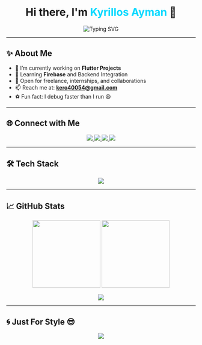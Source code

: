 <h1 align="center">
  Hi there, I'm <span style="color:#00d9ff;">Kyrillos Ayman</span> 👋
</h1>

<!-- ✅ أنيميشن كتابة تحت الاسم (شغال 100%) -->
<p align="center">
  <img src="https://readme-typing-svg.herokuapp.com?font=Fira+Code&size=24&pause=1000&color=00FFD1&center=true&vCenter=true&width=600&lines=🚀+Flutter+Developer;🎓+IT+Student;🎨+Graphic+Designer;💡+Problem+Solver;🔥+Always+Learning+New+Things" alt="Typing SVG" />
</p>

---

## ✨ About Me

- 🔭 I’m currently working on **Flutter Projects**
- 🌱 Learning **Firebase** and Backend Integration
- 💼 Open for freelance, internships, and collaborations
- 📫 Reach me at: **kero40054@gmail.com**
- ⚽ Fun fact: I debug faster than I run 😆

---

## 🌐 Connect with Me

<p align="center">
  <a href="https://twitter.com/keroayman2003" target="_blank">
    <img src="https://img.shields.io/badge/Twitter-1DA1F2?style=for-the-badge&logo=twitter&logoColor=white"/>
  </a>
  <a href="https://www.linkedin.com/in/kyrillos-ayman" target="_blank">
    <img src="https://img.shields.io/badge/LinkedIn-0077B5?style=for-the-badge&logo=linkedin&logoColor=white"/>
  </a>
  <a href="https://instagram.com/kyrillos_ayman_22" target="_blank">
    <img src="https://img.shields.io/badge/Instagram-E4405F?style=for-the-badge&logo=instagram&logoColor=white"/>
  </a>
  <a href="https://codeforces.com/profile/kero22" target="_blank">
    <img src="https://img.shields.io/badge/Codeforces-1F8ACB?style=for-the-badge&logo=codeforces&logoColor=white"/>
  </a>
</p>

---

## 🛠️ Tech Stack

<p align="center">
  <img src="https://skillicons.dev/icons?i=dart,flutter,firebase,cpp,c,java,python,mysql,git,linux,figma,photoshop" />
</p>

---

## 📈 GitHub Stats

<p align="center">
  <img src="https://github-readme-stats.vercel.app/api?username=KyrillosAyman1&show_icons=true&theme=tokyonight&hide_border=true" height="180" />
  <img src="https://github-readme-stats.vercel.app/api/top-langs/?username=KyrillosAyman1&layout=compact&theme=tokyonight&hide_border=true" height="180" />
</p>

<p align="center">
  <img src="https://github-readme-streak-stats.herokuapp.com/?user=KyrillosAyman1&theme=tokyonight&hide_border=true" />
</p>

---

## 🌀 Just For Style 😎

<p align="center">
  <img src="https://capsule-render.vercel.app/api?type=waving&color=0:00e5ff,100:0077ff&height=120&section=footer"/>
</p>

